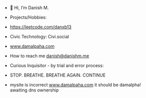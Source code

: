 - 👋 Hi, I’m Danish M.
- Projects/Hobbies:
- https://leetcode.com/danxb13	
- Civic Technology: Civi.social
- www.damalpaha.com    
- How to reach me danish@danishm.me
- Curious Inquisitor - by trial and error process: 
- STOP. BREATHE. BREATHE AGAIN. CONTINUE

- mysite is incorrect www.damalpaha.com it should be damalpha! awaiting dns ownership

<!---
mrscraps13/mrscraps13 is a ✨ special ✨ repository because its `README.md` (this file) appears on your GitHub profile.
You can click the Preview link to take a look at your changes.
--->
